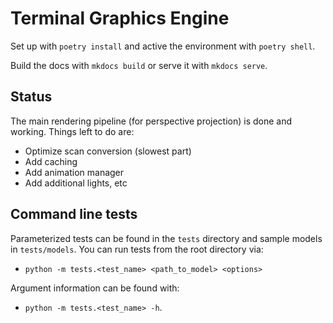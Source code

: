 # Terminal Graphics Engine

Set up with `poetry install` and active the environment with `poetry shell`.

Build the docs with `mkdocs build` or serve it with `mkdocs serve`.

## Status

The main rendering pipeline (for perspective projection) is done and working. Things left to do are:

-   Optimize scan conversion (slowest part)
-   Add caching
-   Add animation manager
-   Add additional lights, etc

## Command line tests

Parameterized tests can be found in the `tests` directory and sample models in `tests/models`. You can run tests from the root directory via:
 - `python -m tests.<test_name> <path_to_model> <options>`

Argument information can be found with:
 - `python -m tests.<test_name> -h`.

